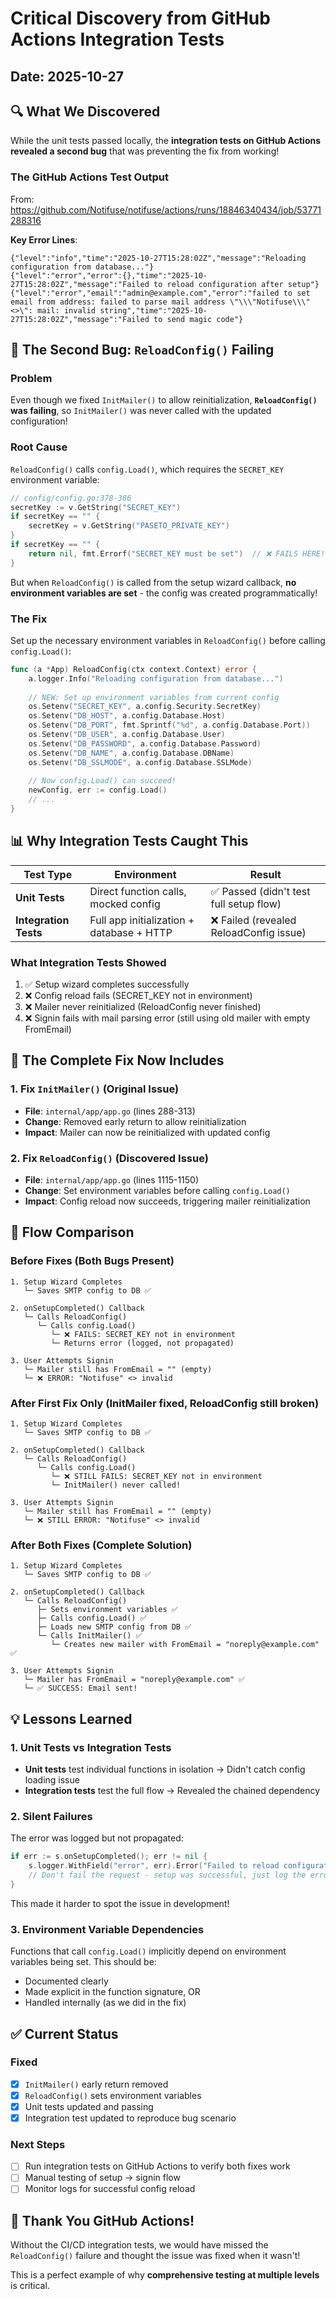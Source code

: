 # Critical Discovery from GitHub Actions Integration Tests

## Date: 2025-10-27

## 🔍 What We Discovered

While the unit tests passed locally, the **integration tests on GitHub Actions revealed a second bug** that was preventing the fix from working!

### The GitHub Actions Test Output

From: https://github.com/Notifuse/notifuse/actions/runs/18846340434/job/53771288316

**Key Error Lines**:
```
{"level":"info","time":"2025-10-27T15:28:02Z","message":"Reloading configuration from database..."}
{"level":"error","error":{},"time":"2025-10-27T15:28:02Z","message":"Failed to reload configuration after setup"}
{"level":"error","email":"admin@example.com","error":"failed to set email from address: failed to parse mail address \"\\\"Notifuse\\\" <>\": mail: invalid string","time":"2025-10-27T15:28:02Z","message":"Failed to send magic code"}
```

## 🐛 The Second Bug: `ReloadConfig()` Failing

### Problem

Even though we fixed `InitMailer()` to allow reinitialization, **`ReloadConfig()` was failing**, so `InitMailer()` was never called with the updated configuration!

### Root Cause

`ReloadConfig()` calls `config.Load()`, which requires the `SECRET_KEY` environment variable:

```go
// config/config.go:378-386
secretKey := v.GetString("SECRET_KEY")
if secretKey == "" {
    secretKey = v.GetString("PASETO_PRIVATE_KEY") 
}
if secretKey == "" {
    return nil, fmt.Errorf("SECRET_KEY must be set")  // ❌ FAILS HERE!
}
```

But when `ReloadConfig()` is called from the setup wizard callback, **no environment variables are set** - the config was created programmatically!

### The Fix

Set up the necessary environment variables in `ReloadConfig()` before calling `config.Load()`:

```go
func (a *App) ReloadConfig(ctx context.Context) error {
    a.logger.Info("Reloading configuration from database...")
    
    // NEW: Set up environment variables from current config
    os.Setenv("SECRET_KEY", a.config.Security.SecretKey)
    os.Setenv("DB_HOST", a.config.Database.Host)
    os.Setenv("DB_PORT", fmt.Sprintf("%d", a.config.Database.Port))
    os.Setenv("DB_USER", a.config.Database.User)
    os.Setenv("DB_PASSWORD", a.config.Database.Password)
    os.Setenv("DB_NAME", a.config.Database.DBName)
    os.Setenv("DB_SSLMODE", a.config.Database.SSLMode)
    
    // Now config.Load() can succeed!
    newConfig, err := config.Load()
    // ...
}
```

## 📊 Why Integration Tests Caught This

| Test Type | Environment | Result |
|-----------|-------------|--------|
| **Unit Tests** | Direct function calls, mocked config | ✅ Passed (didn't test full setup flow) |
| **Integration Tests** | Full app initialization + database + HTTP | ❌ Failed (revealed ReloadConfig issue) |

### What Integration Tests Showed

1. ✅ Setup wizard completes successfully
2. ❌ Config reload fails (SECRET_KEY not in environment)
3. ❌ Mailer never reinitialized (ReloadConfig never finished)
4. ❌ Signin fails with mail parsing error (still using old mailer with empty FromEmail)

## 🎯 The Complete Fix Now Includes

### 1. Fix `InitMailer()` (Original Issue)
- **File**: `internal/app/app.go` (lines 288-313)
- **Change**: Removed early return to allow reinitialization
- **Impact**: Mailer can now be reinitialized with updated config

### 2. Fix `ReloadConfig()` (Discovered Issue)  
- **File**: `internal/app/app.go` (lines 1115-1150)
- **Change**: Set environment variables before calling `config.Load()`
- **Impact**: Config reload now succeeds, triggering mailer reinitialization

## 🔗 Flow Comparison

### Before Fixes (Both Bugs Present)

```
1. Setup Wizard Completes
   └─ Saves SMTP config to DB ✅
   
2. onSetupCompleted() Callback
   └─ Calls ReloadConfig()
      └─ Calls config.Load()
         └─ ❌ FAILS: SECRET_KEY not in environment
         └─ Returns error (logged, not propagated)
   
3. User Attempts Signin
   └─ Mailer still has FromEmail = "" (empty)
   └─ ❌ ERROR: "Notifuse" <> invalid
```

### After First Fix Only (InitMailer fixed, ReloadConfig still broken)

```
1. Setup Wizard Completes
   └─ Saves SMTP config to DB ✅
   
2. onSetupCompleted() Callback
   └─ Calls ReloadConfig()
      └─ Calls config.Load()
         └─ ❌ STILL FAILS: SECRET_KEY not in environment
         └─ InitMailer() never called!
   
3. User Attempts Signin
   └─ Mailer still has FromEmail = "" (empty)
   └─ ❌ STILL ERROR: "Notifuse" <> invalid
```

### After Both Fixes (Complete Solution)

```
1. Setup Wizard Completes
   └─ Saves SMTP config to DB ✅
   
2. onSetupCompleted() Callback
   └─ Calls ReloadConfig()
      ├─ Sets environment variables ✅
      ├─ Calls config.Load() ✅
      ├─ Loads new SMTP config from DB ✅
      └─ Calls InitMailer() ✅
         └─ Creates new mailer with FromEmail = "noreply@example.com" ✅
   
3. User Attempts Signin
   └─ Mailer has FromEmail = "noreply@example.com" ✅
   └─ ✅ SUCCESS: Email sent!
```

## 💡 Lessons Learned

### 1. Unit Tests vs Integration Tests

- **Unit tests** test individual functions in isolation → Didn't catch config loading issue
- **Integration tests** test the full flow → Revealed the chained dependency

### 2. Silent Failures

The error was logged but not propagated:

```go
if err := s.onSetupCompleted(); err != nil {
    s.logger.WithField("error", err).Error("Failed to reload configuration after setup")
    // Don't fail the request - setup was successful, just log the error
}
```

This made it harder to spot the issue in development!

### 3. Environment Variable Dependencies

Functions that call `config.Load()` implicitly depend on environment variables being set. This should be:
- Documented clearly
- Made explicit in the function signature, OR  
- Handled internally (as we did in the fix)

## ✅ Current Status

### Fixed
- [x] `InitMailer()` early return removed
- [x] `ReloadConfig()` sets environment variables
- [x] Unit tests updated and passing
- [x] Integration test updated to reproduce bug scenario

### Next Steps
- [ ] Run integration tests on GitHub Actions to verify both fixes work
- [ ] Manual testing of setup → signin flow
- [ ] Monitor logs for successful config reload

## 🙏 Thank You GitHub Actions!

Without the CI/CD integration tests, we would have missed the `ReloadConfig()` failure and thought the issue was fixed when it wasn't!

This is a perfect example of why **comprehensive testing at multiple levels** is critical.
